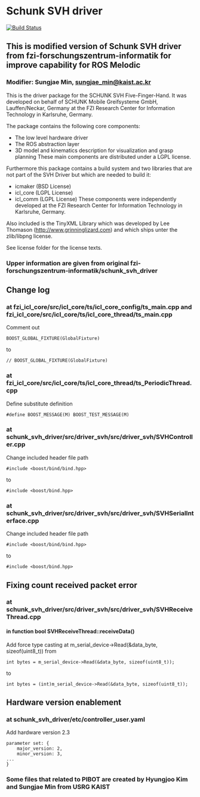 # Schunk SVH driver
[![Build Status](https://travis-ci.org/fzi-forschungszentrum-informatik/schunk_svh_driver.svg?branch=master)](https://travis-ci.org/fzi-forschungszentrum-informatik/schunk_svh_driver)


## This is modified version of Schunk SVH driver from fzi-forschungszentrum-informatik for improve capability for ROS Melodic
### Modifier: Sungjae Min, sungjae_min@kaist.ac.kr

This is the driver package for the SCHUNK SVH Five-Finger-Hand.
It was developed on behalf of SCHUNK Mobile Greifsysteme GmbH, Lauffen/Neckar, Germany
at the FZI Research Center for Information Technology in Karlsruhe, Germany.

The package contains the following core components:
- The low level hardware driver
- The ROS abstraction layer
- 3D model and kinematics description for visualization and grasp planning
These main components are distributed under a LGPL license.

Furthermore this package contains a build system and two libraries that are not
part of the SVH Driver but which are needed to build it:
- icmaker  (BSD License)
- icl_core (LGPL License)
- icl_comm (LGPL License)
These components were independently developed at the
FZI Research Center for Information Technology in Karlsruhe, Germany.

Also included is the TinyXML Library which was developed by
Lee Thomason (http://www.grinninglizard.com)
and which ships unter the zlib/libpng license.


See license folder for the license texts.

### Upper information are given from original fzi-forschungszentrum-informatik/schunk_svh_driver

## Change log
### at fzi_icl_core/src/icl_core/ts/icl_core_config/ts_main.cpp and fzi_icl_core/src/icl_core/ts/icl_core_thread/ts_main.cpp
Comment out 

    BOOST_GLOBAL_FIXTURE(GlobalFixture)

to

    // BOOST_GLOBAL_FIXTURE(GlobalFixture)


### at fzi_icl_core/src/icl_core/ts/icl_core_thread/ts_PeriodicThread.cpp
Define substitute definition

    #define BOOST_MESSAGE(M) BOOST_TEST_MESSAGE(M)


### at schunk_svh_driver/src/driver_svh/src/driver_svh/SVHController.cpp
Change included header file path

    #include <boost/bind/bind.hpp>

to

    #include <boost/bind.hpp>


### at schunk_svh_driver/src/driver_svh/src/driver_svh/SVHSerialInterface.cpp
Change included header file path

    #include <boost/bind/bind.hpp>

to

    #include <boost/bind.hpp>

## Fixing count received packet error
### at schunk_svh_driver/src/driver_svh/src/driver_svh/SVHReceiveThread.cpp
#### in function bool SVHReceiveThread::receiveData()
Add force type casting at m_serial_device->Read(&data_byte, sizeof(uint8_t))
from

    int bytes = m_serial_device->Read(&data_byte, sizeof(uint8_t));

to

    int bytes = (int)m_serial_device->Read(&data_byte, sizeof(uint8_t));



## Hardware version enablement
### at schunk_svh_driver/etc/controller_user.yaml
Add hardware version 2.3

    parameter set: {
        major_version: 2,
        minor_version: 3,
    ...
    }

### Some files that related to PIBOT are created by Hyungjoo Kim and Sungjae Min from USRG KAIST
